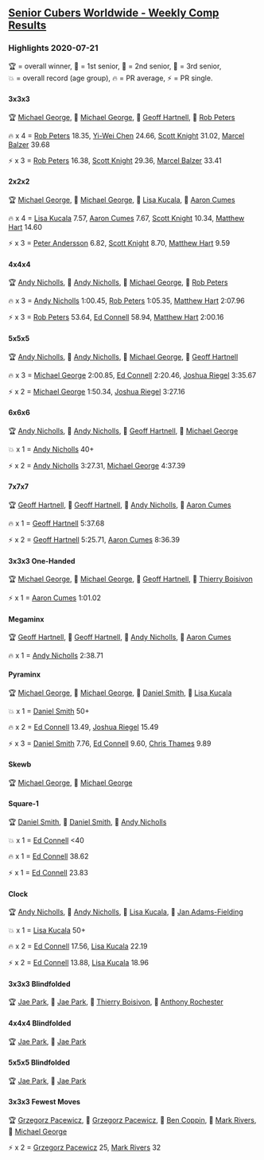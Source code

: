 <style>table {white-space: nowrap;}</style>

## [Senior Cubers Worldwide - Weekly Comp Results](/scw-comp/results/)
### Highlights 2020-07-21

<span style="white-space: nowrap;">🏆 = overall winner</span>, <span style="white-space: nowrap;">🥇 = 1st senior</span>, <span style="white-space: nowrap;">🥈 = 2nd senior</span>, <span style="white-space: nowrap;">🥉 = 3rd senior</span>, <span style="white-space: nowrap;">💥 = overall record (age group)</span>, <span style="white-space: nowrap;">🔥 = PR average</span>, <span style="white-space: nowrap;">⚡ = PR single</span>.

#### 3x3x3

🏆 [Michael George](../../persons/michael_george/333.md), 🥇 [Michael George](../../persons/michael_george/333.md), 🥈 [Geoff Hartnell](../../persons/geoff_hartnell/333.md), 🥉 [Rob Peters](../../persons/rob_peters/333.md)

🔥 x 4 = [Rob Peters](../../persons/rob_peters/333.md) 18.35, [Yi-Wei Chen](../../persons/yi_wei_chen/333.md) 24.66, [Scott Knight](../../persons/scott_knight/333.md) 31.02, [Marcel Balzer](../../persons/marcel_balzer/333.md) 39.68

⚡ x 3 = [Rob Peters](../../persons/rob_peters/333.md) 16.38, [Scott Knight](../../persons/scott_knight/333.md) 29.36, [Marcel Balzer](../../persons/marcel_balzer/333.md) 33.41

#### 2x2x2

🏆 [Michael George](../../persons/michael_george/222.md), 🥇 [Michael George](../../persons/michael_george/222.md), 🥈 [Lisa Kucala](../../persons/lisa_kucala/222.md), 🥉 [Aaron Cumes](../../persons/aaron_cumes/222.md)

🔥 x 4 = [Lisa Kucala](../../persons/lisa_kucala/222.md) 7.57, [Aaron Cumes](../../persons/aaron_cumes/222.md) 7.67, [Scott Knight](../../persons/scott_knight/222.md) 10.34, [Matthew Hart](../../persons/matthew_hart/222.md) 14.60

⚡ x 3 = [Peter Andersson](../../persons/peter_andersson/222.md) 6.82, [Scott Knight](../../persons/scott_knight/222.md) 8.70, [Matthew Hart](../../persons/matthew_hart/222.md) 9.59

#### 4x4x4

🏆 [Andy Nicholls](../../persons/andy_nicholls/444.md), 🥇 [Andy Nicholls](../../persons/andy_nicholls/444.md), 🥈 [Michael George](../../persons/michael_george/444.md), 🥉 [Rob Peters](../../persons/rob_peters/444.md)

🔥 x 3 = [Andy Nicholls](../../persons/andy_nicholls/444.md) 1:00.45, [Rob Peters](../../persons/rob_peters/444.md) 1:05.35, [Matthew Hart](../../persons/matthew_hart/444.md) 2:07.96

⚡ x 3 = [Rob Peters](../../persons/rob_peters/444.md) 53.64, [Ed Connell](../../persons/ed_connell/444.md) 58.94, [Matthew Hart](../../persons/matthew_hart/444.md) 2:00.16

#### 5x5x5

🏆 [Andy Nicholls](../../persons/andy_nicholls/555.md), 🥇 [Andy Nicholls](../../persons/andy_nicholls/555.md), 🥈 [Michael George](../../persons/michael_george/555.md), 🥉 [Geoff Hartnell](../../persons/geoff_hartnell/555.md)

🔥 x 3 = [Michael George](../../persons/michael_george/555.md) 2:00.85, [Ed Connell](../../persons/ed_connell/555.md) 2:20.46, [Joshua Riegel](../../persons/joshua_riegel/555.md) 3:35.67

⚡ x 2 = [Michael George](../../persons/michael_george/555.md) 1:50.34, [Joshua Riegel](../../persons/joshua_riegel/555.md) 3:27.16

#### 6x6x6

🏆 [Andy Nicholls](../../persons/andy_nicholls/666.md), 🥇 [Andy Nicholls](../../persons/andy_nicholls/666.md), 🥈 [Geoff Hartnell](../../persons/geoff_hartnell/666.md), 🥉 [Michael George](../../persons/michael_george/666.md)

💥 x 1 = [Andy Nicholls](../../persons/andy_nicholls/666.md) 40+

⚡ x 2 = [Andy Nicholls](../../persons/andy_nicholls/666.md) 3:27.31, [Michael George](../../persons/michael_george/666.md) 4:37.39

#### 7x7x7

🏆 [Geoff Hartnell](../../persons/geoff_hartnell/777.md), 🥇 [Geoff Hartnell](../../persons/geoff_hartnell/777.md), 🥈 [Andy Nicholls](../../persons/andy_nicholls/777.md), 🥉 [Aaron Cumes](../../persons/aaron_cumes/777.md)

🔥 x 1 = [Geoff Hartnell](../../persons/geoff_hartnell/777.md) 5:37.68

⚡ x 2 = [Geoff Hartnell](../../persons/geoff_hartnell/777.md) 5:25.71, [Aaron Cumes](../../persons/aaron_cumes/777.md) 8:36.39

#### 3x3x3 One-Handed

🏆 [Michael George](../../persons/michael_george/333oh.md), 🥇 [Michael George](../../persons/michael_george/333oh.md), 🥈 [Geoff Hartnell](../../persons/geoff_hartnell/333oh.md), 🥉 [Thierry Boisivon](../../persons/thierry_boisivon/333oh.md)

⚡ x 1 = [Aaron Cumes](../../persons/aaron_cumes/333oh.md) 1:01.02

#### Megaminx

🏆 [Geoff Hartnell](../../persons/geoff_hartnell/minx.md), 🥇 [Geoff Hartnell](../../persons/geoff_hartnell/minx.md), 🥈 [Andy Nicholls](../../persons/andy_nicholls/minx.md), 🥉 [Aaron Cumes](../../persons/aaron_cumes/minx.md)

🔥 x 1 = [Andy Nicholls](../../persons/andy_nicholls/minx.md) 2:38.71

#### Pyraminx

🏆 [Michael George](../../persons/michael_george/pyram.md), 🥇 [Michael George](../../persons/michael_george/pyram.md), 🥈 [Daniel Smith](../../persons/daniel_smith/pyram.md), 🥉 [Lisa Kucala](../../persons/lisa_kucala/pyram.md)

💥 x 1 = [Daniel Smith](../../persons/daniel_smith/pyram.md) 50+

🔥 x 2 = [Ed Connell](../../persons/ed_connell/pyram.md) 13.49, [Joshua Riegel](../../persons/joshua_riegel/pyram.md) 15.49

⚡ x 3 = [Daniel Smith](../../persons/daniel_smith/pyram.md) 7.76, [Ed Connell](../../persons/ed_connell/pyram.md) 9.60, [Chris Thames](../../persons/chris_thames/pyram.md) 9.89

#### Skewb

🏆 [Michael George](../../persons/michael_george/skewb.md), 🥇 [Michael George](../../persons/michael_george/skewb.md)

#### Square-1

🏆 [Daniel Smith](../../persons/daniel_smith/sq1.md), 🥇 [Daniel Smith](../../persons/daniel_smith/sq1.md), 🥈 [Andy Nicholls](../../persons/andy_nicholls/sq1.md)

💥 x 1 = [Ed Connell](../../persons/ed_connell/sq1.md) <40

🔥 x 1 = [Ed Connell](../../persons/ed_connell/sq1.md) 38.62

⚡ x 1 = [Ed Connell](../../persons/ed_connell/sq1.md) 23.83

#### Clock

🏆 [Andy Nicholls](../../persons/andy_nicholls/clock.md), 🥇 [Andy Nicholls](../../persons/andy_nicholls/clock.md), 🥈 [Lisa Kucala](../../persons/lisa_kucala/clock.md), 🥉 [Jan Adams-Fielding](../../persons/jan_adams_fielding/clock.md)

💥 x 1 = [Lisa Kucala](../../persons/lisa_kucala/clock.md) 50+

🔥 x 2 = [Ed Connell](../../persons/ed_connell/clock.md) 17.56, [Lisa Kucala](../../persons/lisa_kucala/clock.md) 22.19

⚡ x 2 = [Ed Connell](../../persons/ed_connell/clock.md) 13.88, [Lisa Kucala](../../persons/lisa_kucala/clock.md) 18.96

#### 3x3x3 Blindfolded

🏆 [Jae Park](../../persons/jae_park/333bf.md), 🥇 [Jae Park](../../persons/jae_park/333bf.md), 🥈 [Thierry Boisivon](../../persons/thierry_boisivon/333bf.md), 🥉 [Anthony Rochester](../../persons/anthony_rochester/333bf.md)

#### 4x4x4 Blindfolded

🏆 [Jae Park](../../persons/jae_park/444bf.md), 🥇 [Jae Park](../../persons/jae_park/444bf.md)

#### 5x5x5 Blindfolded

🏆 [Jae Park](../../persons/jae_park/555bf.md), 🥇 [Jae Park](../../persons/jae_park/555bf.md)

#### 3x3x3 Fewest Moves

🏆 [Grzegorz Pacewicz](../../persons/grzegorz_pacewicz/333fm.md), 🥇 [Grzegorz Pacewicz](../../persons/grzegorz_pacewicz/333fm.md), 🥈 [Ben Coppin](../../persons/ben_coppin/333fm.md), 🥉 [Mark Rivers](../../persons/mark_rivers/333fm.md), 🥉 [Michael George](../../persons/michael_george/333fm.md)

⚡ x 2 = [Grzegorz Pacewicz](../../persons/grzegorz_pacewicz/333fm.md) 25, [Mark Rivers](../../persons/mark_rivers/333fm.md) 32


<!-- Global site tag (gtag.js) - Google Analytics -->
<script async src="https://www.googletagmanager.com/gtag/js?id=UA-86348435-3"></script>
<script>window.dataLayer = window.dataLayer || []; function gtag() {dataLayer.push(arguments);} gtag('js', new Date()); gtag('config', 'UA-86348435-3');</script>
